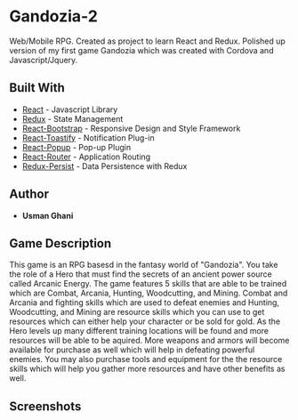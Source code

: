 # Gandozia-2
Web/Mobile RPG. Created as project to learn React and Redux. Polished up version of my first game Gandozia which was created with Cordova and Javascript/Jquery.




## Built With

* [React](https://reactjs.org/) - Javascript Library
* [Redux](https://redux.js.org/) - State Management 
* [React-Bootstrap](https://react-bootstrap.github.io/) - Responsive Design and Style Framework
* [React-Toastify](https://github.com/fkhadra/react-toastify) - Notification Plug-in
* [React-Popup](https://github.com/yjose/reactjs-popup) - Pop-up Plugin
* [React-Router](https://github.com/ReactTraining/react-router) - Application Routing
* [Redux-Persist](https://github.com/rt2zz/redux-persist) - Data Persistence with Redux



## Author

* **Usman Ghani** 

## Game Description

This game is an RPG basesd in the fantasy world of "Gandozia". You take the role of a Hero that must find the secrets of an ancient power source called Arcanic Energy. The game features 5 skills that are able to be trained which are Combat, Arcania, Hunting, Woodcutting, and Mining. Combat and Arcania and fighting skills which are used to defeat enemies and Hunting, Woodcutting, and Mining are resource skills which you can use to get resources which can either help your character or be sold for gold. As the Hero levels up many different training locations will be found and more resources will be able to be aquired. More weapons and armors will become available for purchase as well which will help in defeating powerful enemies. You may also purchase tools and equipment for the the resource skills which will help you gather more resources and have other benefits as well.

## Screenshots



